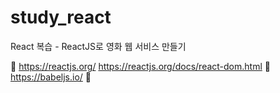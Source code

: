 # study_react
React 복습 - ReactJS로 영화 웹 서비스 만들기

🎀 https://reactjs.org/
https://reactjs.org/docs/react-dom.html
🎀 https://babeljs.io/
🎀
